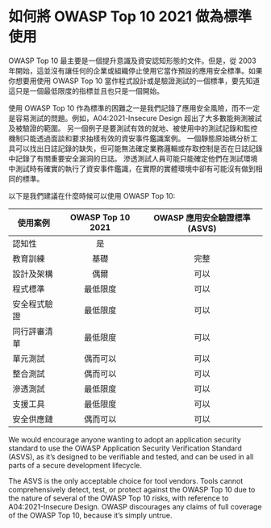 # 如何將 OWASP Top 10 2021 做為標準使用

OWASP Top 10 最主要是一個提升意識及資安認知形態的文件。但是，從 2003 年開始，這並沒有讓任何的企業或組織停止使用它當作預設的應用安全標準。如果你想要用使用 OWASP Top 10 當作程式設計或是驗證測試的一個標準，要先知道這只是一個最低限度的指標並且也只是一個開始。

使用 OWASP Top 10 作為標準的困難之一是我們記錄了應用安全風險，而不一定是容易測試的問題。例如，A04:2021-Insecure Design 超出了大多數能夠測被試及被驗證的範圍。 另一個例子是要測試有效的就地、被使用中的測試記錄和監控機制只能透過面談和要求抽樣有效的資安事件鑑識案例。 一個靜態原始碼分析工具可以找出日誌記錄的缺失，但可能無法確定業務邏輯或存取控制是否在日誌記錄中記錄了有關重要安全漏洞的日誌。 滲透測試人員可能只能確定他們在測試環境中測試時有確實的執行了資安事件鑑識，在實際的實體環境中卻有可能沒有做到相同的標準。

以下是我們建議在什麼時候可以使用 OWASP Top 10:

| 使用案例               | OWASP Top 10 2021 | OWASP 應用安全驗證標準 (ASVS) |
|-------------------------|:-------------------:|:--------------------------------------------------:|
| 認知性               | 是               |                                                  |
| 教育訓練                | 基礎       | 完整                                    |
| 設計及架構 | 偶爾      | 可以                                              |
| 程式標準         | 最低限度      | 可以                                              |
| 安全程式驗證      | 最低限度      | 可以                                              |
| 同行評審清單   | 最低限度      | 可以                                              |
| 單元測試            | 偶而可以      | 可以                                              |
| 整合測試     | 偶而可以      | 可以                                              |
| 滲透測試     | 最低限度      | 可以                                              |
| 支援工具            | 最低限度      | 可以                                              |
| 安全供應鏈     | 偶而可以      | 可以                                              |

We would encourage anyone wanting to adopt an application security
standard to use the OWASP Application Security Verification Standard
(ASVS), as it’s designed to be verifiable and tested, and can be used in
all parts of a secure development lifecycle.

The ASVS is the only acceptable choice for tool vendors. Tools cannot
comprehensively detect, test, or protect against the OWASP Top 10 due to
the nature of several of the OWASP Top 10 risks, with reference to
A04:2021-Insecure Design. OWASP discourages any claims of full coverage
of the OWASP Top 10, because it’s simply untrue.
